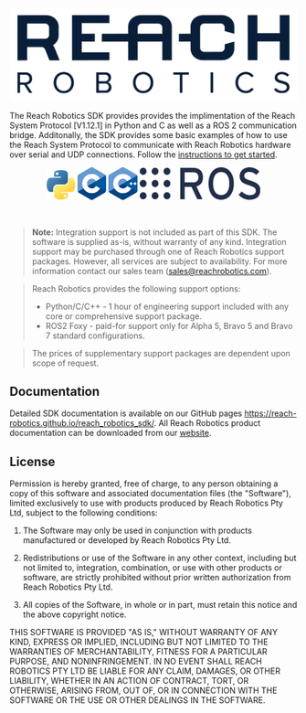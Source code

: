 [![Logo](.docsrc/source/images/Reach.Robotics-Logo.Navy-01.png)](#) 

The Reach Robotics SDK provides provides the implimentation of the Reach System Protocol [V1.12.1] in Python and C as well as a ROS 2 communication bridge. Additonally, the SDK provides some basic examples of how to use the Reach System Protocol to communicate with Reach Robotics hardware over serial and UDP connections. Follow the [instructions to get started](https://reach-robotics.github.io/reach_robotics_sdk/).

<div align="center">
    <img src=".docsrc/source/images/python-logo-only.png" style="width: 10%;">
    <img src=".docsrc/source/images/C_Logo.png" style="width: 10%;">
    <img src=".docsrc/source/images/ISO_C++_Logo.png" style="width: 10%;">
    <img src=".docsrc/source/images/Ros_logo.png" style="width: 42%;">
</div>

&nbsp;

> **Note:** Integration support is not included as part of this SDK. The software is supplied as-is, without warranty of any kind. Integration support may be purchased through one of Reach Robotics support packages. However, all services are subject to availability. For more information contact our sales team (sales@reachrobotics.com).

>Reach Robotics provides the following support options:
>- Python/C/C++ - 1 hour of engineering support included with any core or comprehensive support package.
>- ROS2 Foxy - paid-for support only for Alpha 5, Bravo 5 and Bravo 7 standard configurations.  

>The prices of supplementary support packages are dependent upon scope of request.

## Documentation
Detailed SDK documentation is available on our GitHub pages
https://reach-robotics.github.io/reach_robotics_sdk/. All Reach Robotics product documentation can be downloaded from our [website](https://reachrobotics.com/resources/software-and-developer/).


## License

Permission is hereby granted, free of charge, to any person obtaining a copy of this software and associated documentation files (the "Software"), limited exclusively to use with products produced by Reach Robotics Pty Ltd, subject to the following conditions:

1. The Software may only be used in conjunction with products manufactured or developed by Reach Robotics Pty Ltd.

2. Redistributions or use of the Software in any other context, including but not limited to, integration, combination, or use with other products or software, are strictly prohibited without prior written authorization from Reach Robotics Pty Ltd.

3. All copies of the Software, in whole or in part, must retain this notice and the above copyright notice.

THIS SOFTWARE IS PROVIDED "AS IS," WITHOUT WARRANTY OF ANY KIND, EXPRESS OR IMPLIED, INCLUDING BUT NOT LIMITED TO THE WARRANTIES OF MERCHANTABILITY, FITNESS FOR A PARTICULAR PURPOSE, AND NONINFRINGEMENT. IN NO EVENT SHALL REACH ROBOTICS PTY LTD BE LIABLE FOR ANY CLAIM, DAMAGES, OR OTHER LIABILITY, WHETHER IN AN ACTION OF CONTRACT, TORT, OR OTHERWISE, ARISING FROM, OUT OF, OR IN CONNECTION WITH THE SOFTWARE OR THE USE OR OTHER DEALINGS IN THE SOFTWARE.
